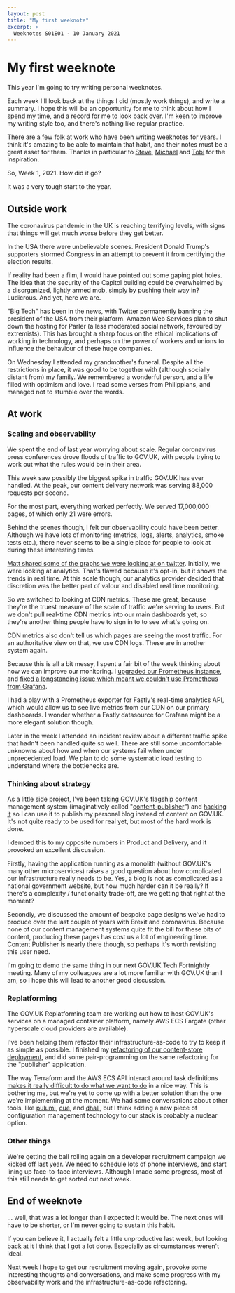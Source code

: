 ```yaml
---
layout: post
title: "My first weeknote"
excerpt: >
  Weeknotes S01E01 - 10 January 2021
---
```


# My first weeknote

This year I'm going to try writing personal weeknotes.

Each week I'll look back at the things I did (mostly work things), and write a
summary. I hope this will be an opportunity for me to think about how I spend
my time, and a record for me to look back over. I'm keen to improve my writing
style too, and there's nothing like regular practice.

There are a few folk at work who have been writing weeknotes for years. I think
it's amazing to be able to maintain that habit, and their notes must be a great
asset for them. Thanks in particular to
[Steve](https://visitmy.website/2020/11/01/why-i-write-weeknotes/),
[Michael](https://memo.barrucadu.co.uk/taxon/weeknotes.html) and
[Tobi](https://tobiogunsina.com/category/weeknotes/) for the inspiration.

So, Week 1, 2021. How did it go?

It was a very tough start to the year.

## Outside work

The coronavirus pandemic in the UK is reaching terrifying levels, with signs
that things will get much worse before they get better.

In the USA there were unbelievable scenes. President Donald Trump's supporters
stormed Congress in an attempt to prevent it from certifying the election
results.

If reality had been a film, I would have pointed out some gaping plot holes.
The idea that the security of the Capitol building could be overwhelmed by a
disorganized, lightly armed mob, simply by pushing their way in? Ludicrous.
And yet, here we are.

"Big Tech" has been in the news, with Twitter permanently banning the president
of the USA from their platform. Amazon Web Services plan to shut down the
hosting for Parler (a less moderated social network, favoured by extremists).
This has brought a sharp focus on the ethical implications of working in
technology, and perhaps on the power of workers and unions to influence the
behaviour of these huge companies.

On Wednesday I attended my grandmother's funeral. Despite all the restrictions
in place, it was good to be together with (although socially distant from) my
family. We remembered a wonderful person, and a life filled with optimism and
love. I read some verses from Philippians, and managed not to stumble over the
words.

## At work

### Scaling and observability

We spent the end of last year worrying about scale. Regular coronavirus press
conferences drove floods of traffic to GOV.UK, with people trying to work out
what the rules would be in their area.

This week saw possibly the biggest spike in traffic GOV.UK has ever handled. At
the peak, our content delivery network was serving 88,000 requests per second.

For the most part, everything worked perfectly. We served 17,000,000 pages, of
which only 21 were errors.

Behind the scenes though, I felt our observability could have been better.
Although we have lots of monitoring (metrics, logs, alerts, analytics, smoke
tests etc.), there never seems to be a single place for people to look at
during these interesting times.

[Matt shared some of the graphs we were looking at on
twitter](https://twitter.com/TheRealNooshu/status/1346183432876019712).
Initially, we were looking at analytics. That's flawed because it's opt-in, but
it shows the trends in real time. At this scale though, our analytics provider
decided that discretion was the better part of valour and disabled real time
monitoring.

So we switched to looking at CDN metrics. These are great, because they're the
truest measure of the scale of traffic we're serving to users. But we don't
pull real-time CDN metrics into our main dashboards yet, so they're another
thing people have to sign in to to see what's going on.

CDN metrics also don't tell us which pages are seeing the most traffic. For an
authoritative view on that, we use CDN logs. These are in another system again.

Because this is all a bit messy, I spent a fair bit of the week thinking about
how we can improve our monitoring. I [upgraded our Prometheus
instance](https://github.com/alphagov/packager/pull/187), and [fixed a
longstanding issue which meant we couldn't use Prometheus from
Grafana](https://github.com/alphagov/govuk-aws/pull/1403).

I had a play with a Prometheus exporter for Fastly's real-time analytics API,
which would allow us to see live metrics from our CDN on our primary
dashboards. I wonder whether a Fastly datasource for Grafana might be a more
elegant solution though.

Later in the week I attended an incident review about a different traffic spike
that hadn't been handled quite so well. There are still some uncomfortable
unknowns about how and when our systems fail when under unprecedented load. We
plan to do some systematic load testing to understand where the bottlenecks
are.

### Thinking about strategy

As a little side project, I've been taking GOV.UK's flagship content management
system (imaginatively called
"[content-publisher](https://github.com/alphagov/content-publisher)") and
[hacking it](https://github.com/alphagov/content-publisher/compare/alphagov:9d21178...richardTowers:80ae12f)
so I can use it to publish my personal blog instead of content on GOV.UK. It's
not quite ready to be used for real yet, but most of the hard work is done.

I demoed this to my opposite numbers in Product and Delivery, and it provoked
an excellent discussion.

Firstly, having the application running as a monolith (without GOV.UK's many
other microservices) raises a good question about how complicated our
infrastructure really needs to be. Yes, a blog is not as complicated as a
national government website, but how much harder can it be really? If there's a
complexity / functionality trade-off, are we getting that right at the moment?

Secondly, we discussed the amount of bespoke page designs we've had to produce
over the last couple of years with Brexit and coronavirus. Because none of our
content management systems quite fit the bill for these bits of content,
producing these pages has cost us a lot of engineering time. Content Publisher
is nearly there though, so perhaps it's worth revisiting this user need.

I'm going to demo the same thing in our next GOV.UK Tech Fortnightly meeting.
Many of my colleagues are a lot more familiar with GOV.UK than I am, so I hope
this will lead to another good discussion.

### Replatforming

The GOV.UK Replatforming team are working out how to host GOV.UK's services on
a managed container platform, namely AWS ECS Fargate (other hyperscale cloud
providers are available).

I've been helping them refactor their infrastructure-as-code to try to keep it
as simple as possible. I finished my [refactoring of our content-store
deployment](https://github.com/alphagov/govuk-infrastructure/pull/109), and did
some pair-programming on the same refactoring for the "publisher" application.

The way Terraform and the AWS ECS API interact around task definitions [makes
it really difficult to do what we want to do](https://github.com/hashicorp/terraform-provider-aws/issues/632)
in a nice way. This is bothering me, but we're yet to come up with a better
solution than the one we're implementing at the moment. We had some
conversations about other tools, like [pulumi](https://www.pulumi.com/),
[cue](https://cuelang.org/docs/about/), and [dhall](https://dhall-lang.org/#),
but I think adding a new piece of configuration management technology to our
stack is probably a nuclear option.

### Other things

We're getting the ball rolling again on a developer recruitment campaign we
kicked off last year. We need to schedule lots of phone interviews, and start
lining up face-to-face interviews. Although I made some progress, most of this
still needs to get sorted out next week.

## End of weeknote

… well, that was a lot longer than I expected it would be. The next ones will
have to be shorter, or I'm never going to sustain this habit.

If you can believe it, I actually felt a little unproductive last week, but
looking back at it I think that I got a lot done. Especially as circumstances
weren't ideal.

Next week I hope to get our recruitment moving again, provoke some interesting
thoughts and conversations, and make some progress with my observability work
and the infrastructure-as-code refactoring.

